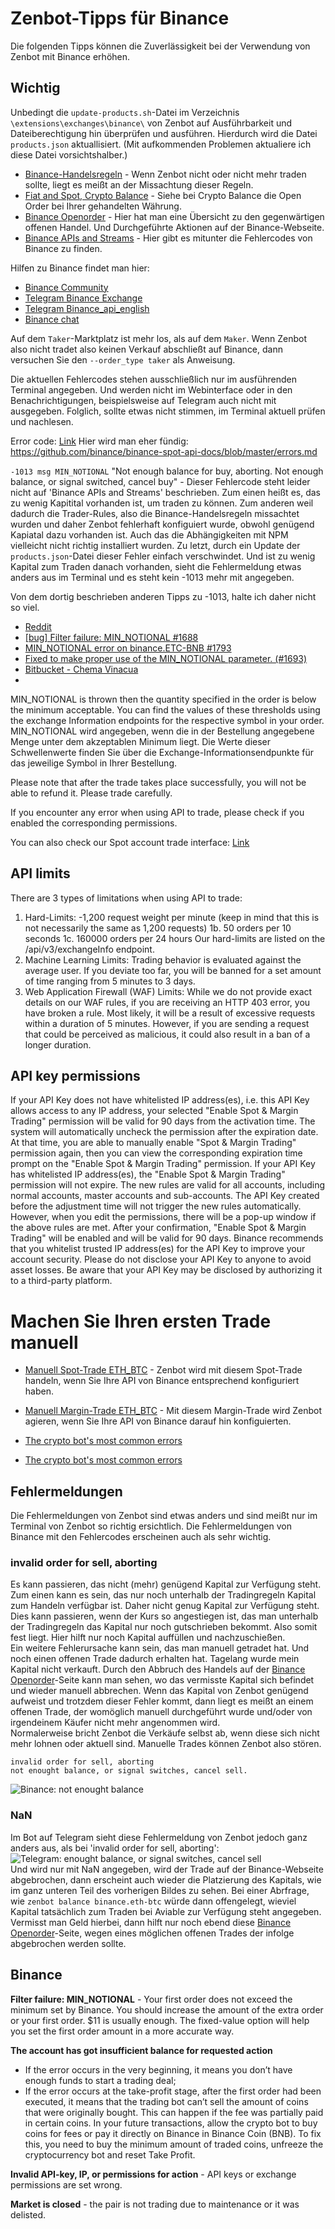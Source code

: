 # Zenbot-Tipps für Binance

Die folgenden Tipps können die Zuverlässigkeit bei der Verwendung von Zenbot mit Binance erhöhen.

## Wichtig

Unbedingt die `update-products.sh`-Datei im Verzeichnis `\extensions\exchanges\binance\` von Zenbot auf Ausführbarkeit und Dateiberechtigung hin überprüfen und ausführen. 
Hierdurch wird die Datei `products.json` aktuallisiert. (Mit aufkommenden Problemen aktualiere ich diese Datei vorsichtshalber.)

* [Binance-Handelsregeln](https://www.binance.com/en/trade-rule) - Wenn Zenbot nicht oder nicht mehr traden sollte, liegt es meißt an der Missachtung dieser Regeln. 
* [Fiat and Spot, Crypto Balance](https://www.binance.com/en/my/wallet/account/main) - Siehe bei Crypto Balance die Open Order bei Ihrer gehandelten Währung.
* [Binance Openorder](https://www.binance.com/en/my/orders/exchange/openorder) - Hier hat man eine Übersicht zu den gegenwärtigen offenen Handel. Und Durchgeführte Aktionen auf der Binance-Webseite. 
* [Binance APIs and Streams](https://github.com/binance/binance-spot-api-docs) - Hier gibt es mitunter die Fehlercodes von Binance zu finden. 

Hilfen zu Binance findet man hier: 
* [Binance Community](https://www.binance.com/en/community)  
* [Telegram Binance Exchange](https://t.me/binanceexchange)  
* [Telegram Binance_api_english](https://t.me/binance_api_english)  
* [Binance chat](https://www.binance.com/en/chat)

Auf dem `Taker`-Marktplatz ist mehr los, als auf dem `Maker`. Wenn Zenbot also nicht tradet also keinen Verkauf abschließt auf Binance, dann versuchen Sie den `--order_type taker` als Anweisung. 

Die aktuellen Fehlercodes stehen ausschließlich nur im ausführenden Terminal angegeben. 
Und werden nicht im Webinterface oder in den Benachrichtigungen, beispielsweise auf Telegram auch nicht mit ausgegeben. 
Folglich, sollte etwas nicht stimmen, im Terminal aktuell prüfen und nachlesen. 


Error code: [Link](https://binance-docs.github.io/apidocs/spot/en/#185368440e "")
Hier wird man eher fündig: https://github.com/binance/binance-spot-api-docs/blob/master/errors.md

`-1013 msg MIN_NOTIONAL` "Not enough balance for buy, aborting. Not enough balance, or signal switched, cancel buy" - Dieser Fehlercode steht leider nicht auf 'Binance APIs and Streams' beschrieben. 
Zum einen heißt es, das zu wenig Kapitital vorhanden ist, um traden zu können. 
Zum anderen weil dadurch die Trader-Rules, also die Binance-Handelsregeln missachtet wurden und daher Zenbot fehlerhaft konfiguiert wurde, obwohl genügend Kapiatal dazu vorhanden ist. 
Auch das die Abhängigkeiten mit NPM vielleicht nicht richtig installiert wurden. 
Zu letzt, durch ein Update der `products.json`-Datei dieser Fehler einfach verschwindet. 
Und ist zu wenig Kapital zum Traden danach vorhanden, sieht die Fehlermeldung etwas anders aus im Terminal und es steht kein -1013 mehr mit angegeben. 


Von dem dortig beschrieben anderen Tipps zu -1013, halte ich daher nicht so viel. 
* [Reddit](https://www.reddit.com/r/binance/comments/74ocol/api_errorfilter_failure_min_notional/)
* [[bug] Filter failure: MIN_NOTIONAL #1688](https://github.com/DeviaVir/zenbot/issues/1688)
* [MIN_NOTIONAL error on binance.ETC-BNB #1793](https://github.com/DeviaVir/zenbot/issues/1793)
* [Fixed to make proper use of the MIN_NOTIONAL parameter. (#1693)](http://ec2-3-135-246-139.us-east-2.compute.amazonaws.com:8080/projects/TEST/repos/zenbot/commits/3d98df111755dba40c7b3f7741dbbdf13cb7ecda)
* [Bitbucket - Chema Vinacua](http://ec2-3-135-246-139.us-east-2.compute.amazonaws.com:8080/projects/TEST/repos/zenbot/browse/extensions/exchanges/binance/update-products.sh?at=042f137c60cb537302c967374af2dc3c8a62deb5)
* []()

MIN_NOTIONAL is thrown then the quantity specified in the order is below the minimum acceptable. You can find the values of these thresholds using the exchange Information endpoints for the respective symbol in your order.  
MIN_NOTIONAL wird angegeben, wenn die in der Bestellung angegebene Menge unter dem akzeptablen Minimum liegt. Die Werte dieser Schwellenwerte finden Sie über die Exchange-Informationsendpunkte für das jeweilige Symbol in Ihrer Bestellung.  

Please note that after the trade takes place successfully, you will not be able to refund it. Please trade carefully.

If you encounter any error when using API to trade, please check if you enabled the corresponding permissions.

You can also check our Spot account trade interface: [Link](https://binance-docs.github.io/apidocs/spot/en/#new-order-trade "check the Spot account trade interface")

## API limits
There are 3 types of limitations when using API to trade: 

1. 	Hard-Limits:
	-1,200 request weight per minute (keep in mind that this is not necessarily the same as 1,200 requests)
1b. 	50 orders per 10 seconds
1c.	160000 orders per 24 hours
	Our hard-limits are listed on the /api/v3/exchangeInfo endpoint.
2.	Machine Learning Limits:
	Trading behavior is evaluated against the average user. If you deviate too far, you will be banned for a set amount of time ranging from 5 minutes to 3 days.
3.	Web Application Firewall (WAF) Limits:
	While we do not provide exact details on our WAF rules, if you are receiving an HTTP 403 error, you have broken a rule. Most likely, it will be a result of excessive requests within a duration of 5 minutes. However, if you are sending a request that could be perceived as malicious, it could also result in a ban of a longer duration.


## API key permissions
If your API Key does not have whitelisted IP address(es), i.e. this API Key allows access to any IP address, your selected "Enable Spot & Margin Trading" permission will be valid for 90 days from the activation time. The system will automatically uncheck the permission after the expiration date. At that time, you are able to manually enable "Spot & Margin Trading" permission again, then you can view the corresponding expiration time prompt on the "Enable Spot & Margin Trading" permission.
If your API Key has whitelisted IP address(es), the "Enable Spot & Margin Trading" permission will not expire.
The new rules are valid for all accounts, including normal accounts, master accounts and sub-accounts.
The API Key created before the adjustment time will not trigger the new rules automatically. However, when you edit the permissions, there will be a pop-up window if the above rules are met. After your confirmation, "Enable Spot & Margin Trading" will be enabled and will be valid for 90 days.
Binance recommends that you whitelist trusted IP address(es) for the API Key to improve your account security. Please do not disclose your API Key to anyone to avoid asset losses. Be aware that your API Key may be disclosed by authorizing it to a third-party platform.


# Machen Sie Ihren ersten Trade manuell
* [Manuell Spot-Trade ETH_BTC](https://www.binance.com/en/trade/ETH_BTC?layout=basic) - Zenbot wird mit diesem Spot-Trade handeln, wenn Sie Ihre API von Binance entsprechend konfiguriert haben. 
* [Manuell Margin-Trade ETH_BTC](https://www.binance.com/en/trade-margin/ETH_BTC)  - Mit diesem Margin-Trade wird Zenbot agieren, wenn Sie Ihre API von Binance darauf hin konfiguierten. 




* [The crypto bot's most common errors](https://tradesanta.com/en/most-common-crypto-bot-errors)
* [The crypto bot's most common errors](Bot_Fehler.md)

## Fehlermeldungen

Die Fehlermeldungen von Zenbot sind etwas anders und sind meißt nur im Terminal von Zenbot so richtig ersichtlich. 
Die Fehlermeldungen von Binance mit den Fehlercodes erscheinen auch als sehr wichtig. 

### invalid order for sell, aborting

Es kann passieren, das nicht (mehr) genügend Kapital zur Verfügung steht. 
Zum einen kann es sein, das nur noch unterhalb der Tradingregeln Kapital zum Handeln verfügbar ist. Daher nicht genug Kapital zur Verfügung steht. 
Dies kann passieren, wenn der Kurs so angestiegen ist, das man unterhalb der Tradingregeln das Kapital nur noch gutschrieben bekommt. 
Also somit fest liegt. 
Hier hilft nur noch Kapital auffüllen und nachzuschießen.  
Ein weitere Fehlerursache kann sein, das man manuell getradet hat. Und noch einen offenen Trade dadurch erhalten hat. 
Tagelang wurde mein Kapital nicht verkauft. Durch den Abbruch des Handels auf der 
[Binance Openorder](https://www.binance.com/en/my/orders/exchange/openorder)-Seite kann man sehen, wo das vermisste Kapital sich befindet und wieder manuell abbrechen. 
Wenn das Kapital von Zenbot genügend aufweist und trotzdem dieser Fehler kommt, dann liegt es meißt an einem offenen Trade, der womöglich manuell durchgeführt wurde und/oder von irgendeinem Käufer nicht mehr angenommen wird.  
Normalerweise bricht Zenbot die Verkäufe selbst ab, wenn diese sich nicht mehr lohnen oder aktuell sind. 
Manuelle Trades können Zenbot also stören.  
```
invalid order for sell, aborting  
not enought balance, or signal switches, cancel sell.  
```
![Binance: not enought balance](binance-not_enought_balance,_or_signal_switches,_cancel_sell.png "Binance: not enought balance")  

### NaN
Im Bot auf Telegram sieht diese Fehlermeldung von Zenbot jedoch ganz anders aus, als bei 'invalid order for sell, aborting':  
![Telegram: enought balance, or signal switches, cancel sell](binance-not_enought_balance,_or_signal_switches,_cancel_sell-Telegram.png "Telegram: enought balance, or signal switches, cancel sell")  
Und wird nur mit NaN angegeben, wird der Trade auf der Binance-Webseite abgebrochen, dann erscheint auch wieder die Platzierung des Kapitals, wie im ganz unteren Teil des vorherigen Bildes zu sehen. 
Bei einer Abrfrage, wie `zenbot balance binance.eth-btc` würde dann offengelegt, wieviel Kapital tatsächlich zum Traden bei Aviable zur Verfügung steht angegeben. Vermisst man Geld hierbei, dann hilft nur noch ebend diese [Binance Openorder](https://www.binance.com/en/my/orders/exchange/openorder)-Seite, wegen eines möglichen offenen Trades der infolge abgebrochen werden sollte. 













## Binance

__Filter failure: MIN_NOTIONAL__ - Your first order does not exceed the minimum set by Binance. You should increase the amount of the extra order or your first order. $11 is usually enough. The fixed-value option will help you set the first order amount in a more accurate way.

__The account has got insufficient balance for requested action__ 

* If the error occurs in the very beginning, it means you don’t have enough funds to start a trading deal;
* If the error occurs at the take-profit stage, after the first order had been executed, it means that the trading bot can’t sell the amount of coins that were originally bought. This can happen if the fee was partially paid in certain coins. In your future transactions, allow the crypto bot to buy coins for fees or pay it directly on Binance in Binance Coin (BNB). To fix this, you need to buy the minimum amount of traded coins, unfreeze the cryptocurrency bot and reset Take Profit.  

__Invalid API-key, IP, or permissions for action__ - API keys or exchange permissions are set wrong.

__Market is closed__ - the pair is not trading due to maintenance or it was delisted.






